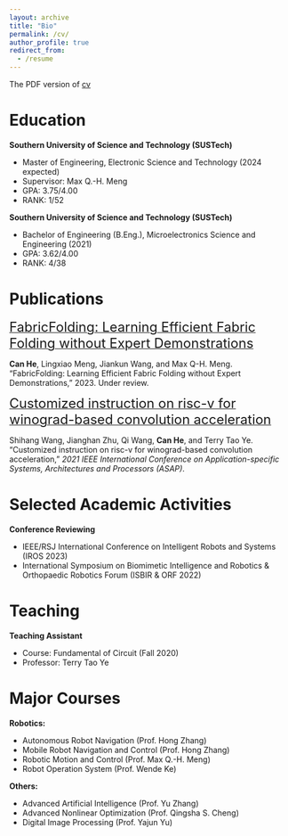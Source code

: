 ```yaml
---
layout: archive
title: "Bio"
permalink: /cv/
author_profile: true
redirect_from:
  - /resume
---
```


<!-- {% include base_path %} -->


The PDF version of [cv](../files/CV.pdf)


Education
======
**Southern University of Science and Technology (SUSTech)**
* Master of Engineering, Electronic Science and Technology (2024 expected)
* Supervisor: Max Q.-H. Meng
* GPA: 3.75/4.00
* RANK: 1/52

**Southern University of Science and Technology (SUSTech)** 
* Bachelor of Engineering (B.Eng.), Microelectronics Science and Engineering (2021)
* GPA: 3.62/4.00
* RANK: 4/38


<!-- Work experience
======
* Summer 2015: Research Assistant
  * Github University
  * Duties included: Tagging issues
  * Supervisor: Professor Git

* Fall 2015: Research Assistant
  * Github University
  * Duties included: Merging pull requests
  * Supervisor: Professor Hub -->
  
<!-- Skills
======
* Skill 1
* Skill 2
  * Sub-skill 2.1
  * Sub-skill 2.2
  * Sub-skill 2.3
* Skill 3 -->

Publications
======
[<font size=5>FabricFolding: Learning Efficient Fabric Folding without Expert Demonstrations</font>](https://arxiv.org/pdf/2303.06587.pdf)

**Can He**, Lingxiao Meng, Jiankun Wang, and Max Q-H. Meng. “FabricFolding: Learning Efficient Fabric Folding without Expert Demonstrations,” 2023. Under review.


[<font size=5>Customized instruction on risc-v for winograd-based convolution acceleration</font>](https://ieeexplore.ieee.org/abstract/document/9516614)


Shihang Wang, Jianghan Zhu, Qi Wang, **Can He**, and Terry Tao Ye. “Customized instruction on risc-v for winograd-based convolution acceleration,” *2021 IEEE International Conference on Application-specific Systems, Architectures and Processors (ASAP)*.
  
<!-- Talks
======
  <ul>{% for post in site.talks %}
    {% include archive-single-talk-cv.html %}
  {% endfor %}</ul> -->

Selected Academic Activities
======
**Conference Reviewing**

* IEEE/RSJ International Conference on Intelligent Robots and Systems (IROS 2023)
* International Symposium on Biomimetic Intelligence and Robotics & Orthopaedic Robotics Forum
(ISBIR & ORF 2022)

  
Teaching
======
**Teaching Assistant**

* Course: Fundamental of Circuit (Fall 2020) 
* Professor: Terry Tao Ye
  
Major Courses
======
**Robotics:**
* Autonomous Robot Navigation (Prof. Hong Zhang)
* Mobile Robot Navigation and Control (Prof. Hong Zhang)
* Robotic Motion and Control (Prof. Max Q.-H. Meng)
* Robot Operation System (Prof. Wende Ke)

**Others:**
* Advanced Artificial Intelligence (Prof. Yu Zhang)
* Advanced Nonlinear Optimization (Prof. Qingsha S. Cheng)
* Digital Image Processing (Prof. Yajun Yu)